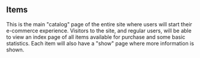## Items
This is the main "catalog" page of the entire site where users will start their
e-commerce experience. Visitors to the site, and regular users, will be able to
view an index page of all items available for purchase and some basic statistics.
Each item will also have a "show" page where more information is shown.